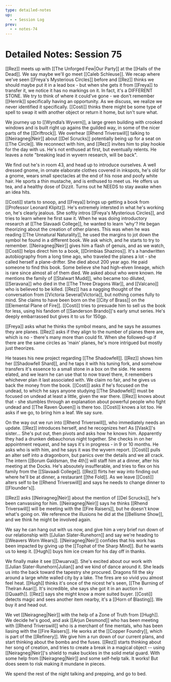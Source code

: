 ```yaml
---
type: detailed-notes
up:
  - - Session Log
prev:
  - - notes-74
---
```


# Detailed Notes: Session 75

[[Rez]] meets up with [[The Unforged Few|Our Party]] at the [[Halls of the Dead]]. We say maybe we'll go meet [[Caleb Schleuse]]. We recap where we've seen [[Freya's Mysterious Circles]] before and [[Rez]] thinks we should maybe put it in a lead box - but when she gets it from [[Freya]] to transfer it, we notice it has no markings on it. In fact, it's a DIFFERENT STONE. We try to think of where it could've gone - we don't remember [[Henrik]] specifically having an opportunity. As we discuss, we realize we never identified it specifically. [[Costi]] thinks there might be some type of spell to swap it with another object or return it home, but isn't sure what. 

We journey up to [[Wyndla’s Wyvern]], a large green building with crooked windows and is built right up agains the guilded way, in some of the nicer parts of the [[Driftrock]]. We overhear [[Rhend Triverswill]] talking to [[Neiragneg|Neir]] about [[Del Scrucks]] potentially being up for a seat on [[The Circle]]. We reconnect with him, and [[Rez]] invites him to play hookie for the day with us. He's not enthused at first, but eventually relents. He leaves a note "breaking lead in wyvern research, will be back".

We find out he's in room 43, and head up to introduce ourselves. A well dressed gnome, in ornate elaborate clothes covered in inkspots, he's old for a gnome, wears small spectacles at the end of his nose and poofy white hair. He sports a thin mustache, and is enthused to meet us. He offers us tea, and a healthy dose of Dizzit. Turns out he NEEDS to stay awake when an idea hits. 

[[Costi]] starts to snoop, and [[Freya]] brings up getting a book from [[Professor Leonard Klipitz]]. He's extremely intersted in what he's working on, he's clearly jealous. She softly intros [[Freya's Mysterious Circles]], and tries to learn where he first saw it. When he was doing introductory research at [[The Slavaadi College]], he wanted to learn 'why'? He began theorizing about the creation of other planes. This was when he was reading [[The Unnatural Naturality]], he used the margins to jot down the symbol he found in a different book. We ask which, and he starts to try to remember. [[Neiragneg|Neir]] gives him a flash of genuis, and as we watch, [[Costi]] helps direct him to a book, [[Drimbias Shaziros]]. It's a handwritten autobiography from a long time ago, who traveled the planes a lot - she called herself a plane-drifter. She died about 200 year ago. He paid someone to find this book. Some believe she had high-elven lineage, which is rare since almost all of them died. We asked about who were known. He mentions the family of [[Stalwart Mudd]], who became too diluted, [[Seravana]] who died in the [[The Three Dragons War]], and [[Valcano]] who is believed to be killed. [[Rez]] has a nagging thought of the conversation from [[Victoria Several|Victoria]], but nothing comes fully to mind. She claims to have been born on the [[City of Brass]] on the [[Elemental Plane of Fire]]. [[Costi]] tries to presuade him to sell us the book for less, using his fandom of [[Sanderson Brando]]'s early smut series. He's deeply embarrassed but gives it to us for 150gp. 

[[Freya]] asks what he thinks the symbol means, and he says he assumes they are planes. [[Rez]] asks if they align to the number of planes there are, which is no - there's many more than could fit. When she followed-up if there are the same circles as 'main' planes, he's more intrigued but mostly just theorizes. 

He teases his new project regarding [[The Shadowfell]]. [[Rez]] shows him her [[Shadowfell Shard]], and he taps it with his tuning fork, and somehow transfers it's essence to a small stone in a box on the side. He seems elated, and we learn he can use that to now travel there, it remembers whichever plan it last associated with. We claim no fair, and he gives us back the money from the book. [[Costi]] asks if he's focused on the undead, to which he says anyone studying [[The Shadowfell]] must be focused on undead at least a little, given the war there. [[Rez]] knows about that - she stumbles through an explanation about powerful people who fight undead and [[The Raven Queen]] is there too. [[Costi]] knows a lot too. He asks if we go, to bring him a leaf. We say sure. 

On the way out we run into [[Rhend Triverswill]], who immediately needs an update. [[Rez]] introduces herself, and he recognizes her! As [[Vask]]'s sister... She's put out, then pivots and asks how he knows him. Apparently they had a drunken debauchorus night together. She checks in on her appointment request, and he says it's in progress - in 9 or 10 months. He asks who is with him, and he says it was the wyvern report. [[Costi]] pulls an alter self into a dragonborn, but panics over the details and we all crack. The intern [[Borum Galdsman, the 4th]] will staff him at a dinner, after his meeting at the Docks. He's absoutely insufferable, and tries to flex on his family from the [[Slavaadi College]]. [[Rez]] flirts her way into finding out where he'll be at dinner, a restaurant [[the Fold]]. As we leave [[Costi]] alters self to be [[Rhend Triverswill]] and says he needs to change dinner to [[Flounder's]]. 

[[Rez]] asks [[Neiragneg|Neir]] about the mention of [[Del Scrucks]], he's been canvassing for him. [[Neiragneg|Neir]] says he thinks [[Rhend Triverswill]] will be meeting with the [[Fire Raisers]], but he doesn't know what's going on. We reference the illusions he did at the [[Bellisme Show]], and we think he might be involved again. 

We say he can hang out with us now, and give him a very brief run down of our relationship with [[Julian Slater-Runehorn]] and say we're heading to [[Weavers Worn Wears]]. [[Neiragneg|Neir]] confides that his work has been impacted by giving up the [[Tophat of the Sharp Mind]]. But he wants us to keep it. [[Hugh]] buys him ice cream for his day off in thanks.

We finally make it see [[Dwuarva]]. She's excited about our work with [[Julian Slater-Runehorn|Julian]] and we kind of dance around it. She leads us into the back toward the tapestry she procured. Dragons fill the sky around a large white walled city by a lake. The fires are so vivid you almost feel heat. [[Hugh]] thinks it's once of the nicest he's seen, [[The Burning of Thelran Asari]]. It's incredible, she says she got it in an auction in [[Quaath]]. [[Rez]] says she might know a more suited buyer. [[Costi]] detects magic and sees another item nearby, it's a [[Horn of Blasting]]. We buy it and head out. 

We vet [[Neiragneg|Neir]] with the help of a Zone of Truth from [[Hugh]]. We decide he's good, and ask  [[Arjun Desmond]] who has been meeting with [[Rhend Triverswill]] who is a merchant of fine mentals, who has been liasing with the [[Fire Raisers]]. He works at the [[Copper Foundry]], which is part of the  [[Refinery]]. We give him a run down of our current plans, and start thinking about the bombs and the fuses. [[Rez]] starts thinking about her song of creation, and tries to create a break in a magical object -- using [[Neiragneg|Neir]]'s shield to make buckles in the solid metal guard. With some help from [[Neiragneg|Neir]] and some self-help talk. It works! But does seem to risk making it mundane in pieces. 

We spend the rest of the night talking and prepping, and go to bed. 